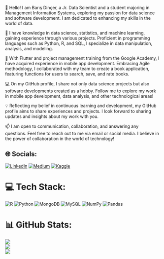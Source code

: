 👋 Hello! I am Barış Dinçer, a Jr. Data Scientist and a student majoring in Management Information Systems, exploring my passion for data science and software development. I am dedicated to enhancing my skills in the world of data.

🧠 I have knowledge in data science, statistics, and machine learning, gaining experience through various projects. Proficient in programming languages such as Python, R, and SQL, I specialize in data manipulation, analysis, and modeling.

🚀 With Flutter and project management training from the Google Academy, I have acquired experience in mobile app development. Embracing Agile methodology, I collaborated with my team to create a book application, featuring functions for users to search, save, and rate books.

💻 On my GitHub profile, I share not only data science projects but also software developments created as a hobby. Follow me to explore my work in mobile app development, data analysis, and other technological areas!

💡 Reflecting my belief in continuous learning and development, my GitHub profile aims to share experiences and projects. I look forward to sharing updates and insights about my work with you.

📫 I am open to communication, collaboration, and answering any questions. Feel free to reach out to me via email or social media. I believe in the power of collaboration in the world of technology!







## 🌐 Socials:
[![LinkedIn](https://img.shields.io/badge/LinkedIn-%230077B5.svg?logo=linkedin&logoColor=white)](https://linkedin.com/in/barisdincr) [![Medium](https://img.shields.io/badge/Medium-12100E?logo=medium&logoColor=white)](https://medium.com/@barisdincr) 
[![Kaggle](https://img.shields.io/badge/Kaggle-20BEFF?style=for-the-badge&logo=Kaggle&logoColor=white)](https://www.kaggle.com/barisdincer)
# 💻 Tech Stack:
![R](https://img.shields.io/badge/r-%23276DC3.svg?style=for-the-badge&logo=r&logoColor=white) ![Python](https://img.shields.io/badge/python-3670A0?style=for-the-badge&logo=python&logoColor=ffdd54) ![MongoDB](https://img.shields.io/badge/MongoDB-%234ea94b.svg?style=for-the-badge&logo=mongodb&logoColor=white) ![MySQL](https://img.shields.io/badge/mysql-%2300000f.svg?style=for-the-badge&logo=mysql&logoColor=white) ![NumPy](https://img.shields.io/badge/numpy-%23013243.svg?style=for-the-badge&logo=numpy&logoColor=white) ![Pandas](https://img.shields.io/badge/pandas-%23150458.svg?style=for-the-badge&logo=pandas&logoColor=white)
# 📊 GitHub Stats:
![](https://github-readme-stats.vercel.app/api?username=barisdincer&theme=dark&hide_border=false&include_all_commits=false&count_private=false)<br/>
![](https://github-readme-streak-stats.herokuapp.com/?user=barisdincer&theme=dark&hide_border=false)<br/>
![](https://visitcount.itsvg.in/api?id=barisdincer&icon=2&color=11)
